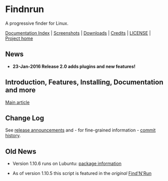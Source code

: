 # Findnrun

A progressive finder for Linux.

[Documentation Index](http://github.com/step-/find-n-run/tree/master/usr/share/doc/findnrun/index.md)
   | [Screenshots](http://github.com/step-/find-n-run/tree/master/usr/share/doc/findnrun/screenshots.md)
   | [Downloads](http://github.com/step-/find-n-run/releases)
   | [Credits](http://github.com/step-/find-n-run/tree/master/usr/share/doc/findnrun/CREDITS.md)
   | [LICENSE](http://github.com/step-/find-n-run/tree/master/LICENSE)
   | [Project home](http://github.com/step-/find-n-run)

## News

 * **23-Jan-2016 Release 2.0 adds plugins and new features!**

## Introduction, Features, Installing, Documentation and more

[Main article](http://github.com/step-/find-n-run/tree/master/usr/share/doc/findnrun/index.md)

## Change Log

See [release announcements](https://github.com/step-/find-n-run/releases)
and - for fine-grained information - 
[commit history](https://github.com/step-/find-n-run/commits/master).

## Old News

 * Version 1.10.6 runs on Lubuntu: [package information](http://github.com/step-/find-n-run/tree/master/usr/share/doc/findnrun/DEBIAN.md)

 * As of version 1.10.5 this script is featured in the _original_
[Find'N'Run](http://www.murga-linux.com/puppy/viewtopic.php?t=98330)

